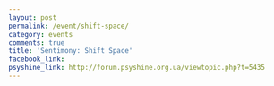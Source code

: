 ```yaml
---
layout: post
permalink: /event/shift-space/
category: events
comments: true
title: 'Sentimony: Shift Space'
facebook_link: 
psyshine_link: http://forum.psyshine.org.ua/viewtopic.php?t=5435
---
```


